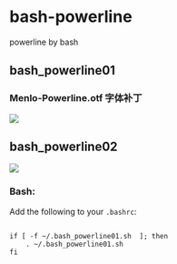 bash-powerline
==============

powerline by bash

<h2>bash_powerline01</h2>

<h3>Menlo-Powerline.otf 字体补丁</h3>

<img src="https://raw.githubusercontent.com/saligia2014/bash-powerline/master/images-folder/bash-powerline01.jpg" style="max-width:100%;" />


<h2>bash_powerline02</h2>

<img src="https://raw.githubusercontent.com/saligia2014/bash-powerline/master/images-folder/bash-powerline02.png" style="max-width:100%;" />


<h3><a id="user-content-bash" class="anchor" href="#bash" aria-hidden="true"><span class="octicon octicon-link"></span></a>Bash:</h3>

<p>Add the following to your <code>.bashrc</code>:</p>
<pre><code>  
if [ -f ~/.bash_powerline01.sh  ]; then
    . ~/.bash_powerline01.sh
fi   
</code></pre>

